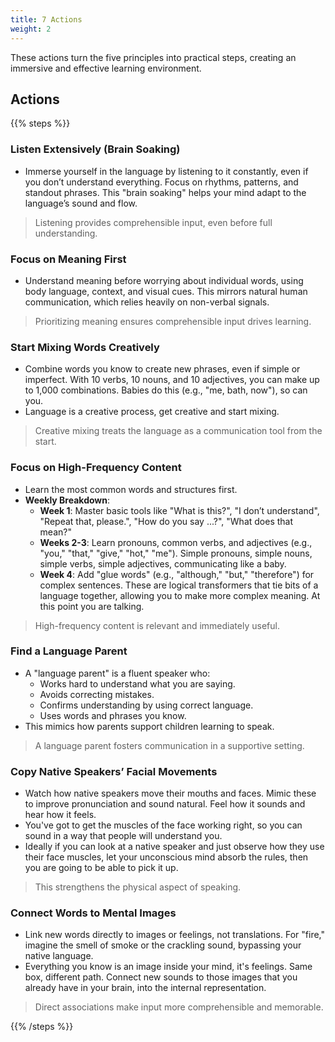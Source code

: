 ```yaml
---
title: 7 Actions
weight: 2
---
```


These actions turn the five principles into practical steps, creating an immersive and effective learning environment.

## Actions 

{{% steps %}}

  ### Listen Extensively (Brain Soaking)

  - Immerse yourself in the language by listening to it constantly, even if you don’t understand everything. Focus on rhythms, patterns, and standout phrases. This "brain soaking" helps your mind adapt to the language’s sound and flow.

  > Listening provides comprehensible input, even before full understanding.

  ### Focus on Meaning First

  - Understand meaning before worrying about individual words, using body language, context, and visual cues. This mirrors natural human communication, which relies heavily on non-verbal signals.

  > Prioritizing meaning ensures comprehensible input drives learning.

  ### Start Mixing Words Creatively

  - Combine words you know to create new phrases, even if simple or imperfect. With 10 verbs, 10 nouns, and 10 adjectives, you can make up to 1,000 combinations. Babies do this (e.g., "me, bath, now"), so can you.
  - Language is a creative process, get creative and start mixing.

  > Creative mixing treats the language as a communication tool from the start.

  ### Focus on High-Frequency Content

  - Learn the most common words and structures first.
  - **Weekly Breakdown**:
    - **Week 1**: Master basic tools like "What is this?", "I don’t understand", "Repeat that, please.", "How do you say ...?", "What does that mean?"
    - **Weeks 2-3**: Learn pronouns, common verbs, and adjectives (e.g., "you," "that," "give," "hot," "me"). Simple pronouns, simple nouns, simple verbs, simple adjectives, communicating like a baby.
    - **Week 4**: Add "glue words" (e.g., "although," "but," "therefore") for complex sentences. These are logical transformers that tie bits of a language together, allowing you to make more complex meaning. At this point you are talking.

  > High-frequency content is relevant and immediately useful.

  ### Find a Language Parent

  - A "language parent" is a fluent speaker who:
    - Works hard to understand what you are saying.
    - Avoids correcting mistakes.
    - Confirms understanding by using correct language.
    - Uses words and phrases you know.
  - This mimics how parents support children learning to speak.

  > A language parent fosters communication in a supportive setting.

  ### Copy Native Speakers’ Facial Movements

  - Watch how native speakers move their mouths and faces. Mimic these to improve pronunciation and sound natural. Feel how it sounds and hear how it feels.
  - You've got to get the muscles of the face working right, so you can sound in a way that people will understand you.
  - Ideally if you can look at a native speaker and just observe how they use their face muscles, let your unconscious mind absorb the rules, then you are going to be able to pick it up.

  > This strengthens the physical aspect of speaking.

  ### Connect Words to Mental Images

  - Link new words directly to images or feelings, not translations. For "fire," imagine the smell of smoke or the crackling sound, bypassing your native language.
  - Everything you know is an image inside your mind, it's feelings. Same box, different path. Connect new sounds to those images that you already have in your brain, into the internal representation.

  > Direct associations make input more comprehensible and memorable.

{{% /steps %}}